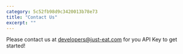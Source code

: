 ```yaml
---
category: 5c52fb98d9c3420013b78e73
title: "Contact Us"
excerpt: ""
---
```

Please contact us at developers@just-eat.com for you API Key to get started!
